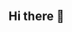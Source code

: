 ## Hi there 👋

<!--
**kattasivanand/kattasivanand** is a ✨ _special_ ✨ repository because its `README.md` (this file) appears on your GitHub profile.

Here are some ideas to get you started:

- 🔭 I’m currently working on tcs
- 🌱 I’m currently learning  devops
- 👯 I’m looking to collaborate on projects
- 🤔 I’m looking for help with .
- 💬 Ask me about ...
- 📫 How to reach me: ...
- 😄 Pronouns: ...
- ⚡ Fun fact: ...
-->
